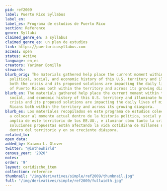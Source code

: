 ```yaml
---
pid: ref2009
label: Puerto Rico Syllabus
label_en:
label_es: Programa de estudios de Puerto Rico
section: Reference
genre: Syllabi
claimed_genre_en: a syllabus
claimed_genre_es: un plan de estudios
link: https://puertoricosyllabus.com
access: open
status: Active
language: en,es
creators: Yarimar Bonilla
stewards:
blurb_orig: The materials gathered help place the current moment within the larger
  political, social, and economic history of this U.S. territory and illuminate how
  both the crisis and its proposed solutions are impacting the daily lives of millions
  of Puerto Ricans both within the territory and across its growing diaspora.
blurb_en: The materials gathered help place the current moment within the larger political,
  social, and economic history of this U.S. territory and illuminate how both the
  crisis and its proposed solutions are impacting the daily lives of millions of Puerto
  Ricans both within the territory and across its growing diaspora.
blurb_es: Los materiales recopilados en este programa de estudios colectivo ayudan
  a colocar al momento actual dentro de la historia política, social y económica más
  amplia de este territorio de los EE.UU., e iluminar cómo tanto la crisis como sus
  soluciones propuestas están afectando la vida cotidiana de millones de puertorriqueños
  dentro del territorio y en su creciente diáspora.
related_to:
open_data:
added_by: Kaiama L. Glover
twitter: "@inthewhirld"
census_year: '2020'
notes:
order: '9'
layout: caridischo_item
collection: reference
thumbnail: "/img/derivatives/simple/ref2009/thumbnail.jpg"
full: "/img/derivatives/simple/ref2009/fullwidth.jpg"
---
```

